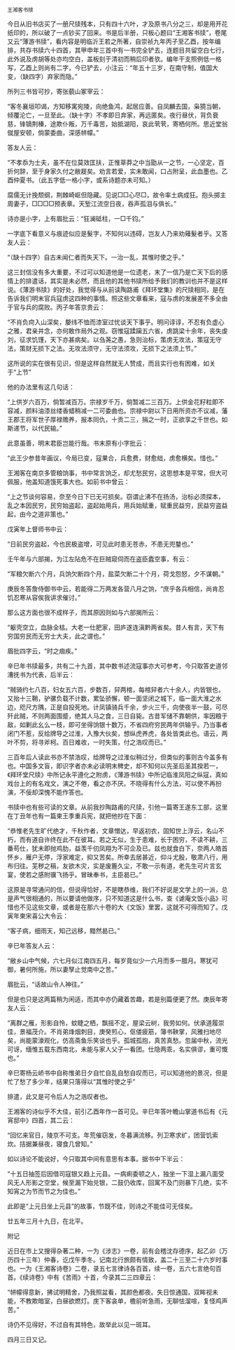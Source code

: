     王湘客书牍 

   今日从旧书店买了一册尺牍残本，只有四十六叶，才及原书八分之三，却是用开花纸印的，所以破了一点钞买了回来。书是后半册，只板心题曰“王湘客书牍”，卷尾又云“薄游书牍”，看内容是明临沂王若之所著，自崇祯九年丙子至乙酉，按年编排，共存书牍六十四首，其甲申年三首中有一书完全铲去，连题目共留空白七行，此外说及虏胡等处亦均空白，盖板刻于清初而稍后印者欤。编年干支照例低一格写，乙酉上则尚有二字，今已铲去，小注云：“年五十三岁，在南守制，值国大变，（缺四字）弃家而隐。”

   所列三书皆可抄，寄张藐山冢宰云：

   “客冬襄垣叩谒，方知移寓宛陵，向绝鱼鸿，起居应善。自凤麟去国，枭獍当朝，倾覆沦亡，一旦至此。（缺十字）不孝即日弃家，再远匿矣。夜行昼伏，背负衰慈，锋镝荆榛，途欺仆叛，万千毒苦，始抵湖阳，哀此茕茕，寄栖何所。思近堂翁僦屋安顿，倘蒙委曲，深感帡幪。”

   答友人云：

   “不孝忝为士夫，虽不在位莫效匡扶，正惟草莽之中当勖从一之节，一心坚定，百折何辞，至于身家久付之敝屣矣。劝言若爱，实未敢闻，口占附呈，此血墨也。乙酉仲夏书。（此五字低一格小字，或系诗题亦未可知。）

   腐儒无计挽颓纲，荆棘崎岖但隐藏。见说□□心尽□，故令率土病成狂。抱头掷主周妻子，□□□□预表章。天堑江流空日夜，吞声孤泪与俱长。”

   诗亦是小字，上有眉批云：“狂澜砥柱，一□千钧。”

   一字底下看意义与痕迹似应是髮字，不知何以违碍，岂友人乃来劝薙髮者乎。又答友人云：

   “（缺十四字）自古未闻仁者而失天下。一治一乱，其惟时使之乎。”

   这三封信没有多大重要，不过可以知道他是一位遗老，末了一信乃是亡天下后的感情上的排遣话，其实是未必然，而且他的其他书牍所给予我们的教训也并不是这样说。《薄游书牍》的好处，我觉得与从前读陶路甫《拜环堂集》的尺牍相同，是在告诉我们明末官兵寇虏这四种的事情。照这些文章看来，寇与虏的发展差不多全由于官与兵的腐败。丙子年答京贵云：

   “不肖负疴入山深矣，嫠纬不恤而漆室过忧谈天下事乎。明问谆谆，不忍有负虚心之雅，君亲并念，亦何敢作局外之观。窃惟寇蹂躏五六省，虏跳梁十余年，丧失虔刘，征求饥馑，天下亦甚病矣。以刍荛之愚，急则治标，策虏无攻法，策寇无守法，策财无损下之法。无攻法须守，无守法须攻，无损下之法须上节。”

   这所说的实在很有见识，但是这样自然就无人赞成，而且实行也有困难，如关于“上节”

   他的办法里有这几句话：

   “上供岁六百万，倘暂减百万。宗禄岁千万，倘暂减二三百万。上供金花籽粒即不容减，颜料油漆丝缕香蜡稍减一二可委曲也。宗禄中尉以下日用所资亦不议减，藩王郡王将军世子厚禄赡养，报本同仇，十贡二三，捐之一时，正欲享之千世也。如斯递节，以代民输。”

   此意虽善，明末君臣岂能行哉。书末原有小字批云：

   “此王少参昔年画议，今局已变，寇果合，兵愈费，财愈绌，虏愈横矣。惜也。”

   王湘客在南京多管粮饷事，书中常言饷乏，却尤愁民穷，这思想本是平常，但大可佩服，他盖知道饿死事大也。如前书中曾云：

   “上之节谈何容易，奈至今日下已无可损矣。窃谓止沸不在扬汤，治标必须探本，乱之本因民穷，民穷始盗起，盗起始用兵，用兵始赋重，赋重民益穷，民益穷盗益起，由今之道非策也。”

   戊寅年上督师书中云：

   “日前民穷盗起，今也民极盗增，可见此时患无苍赤，不患无兜鍪也。”

   壬午年与六部揭，为江左阽危不在巨贼窥伺而在盗臣蠹空事，有云：

   “军粮欠断六个月，兵饷欠断四个月，盐菜欠断二十个月，荷戈怨怒，夕不谋朝。”

   庚辰冬答詹侍御书中云，若能得二万两发各营八月之饷，“庶乎各兵相信，尚肯忍饥忍寒从容俟我讲求催讨。”

   那么这方面也很不成样子，而其原因则如与六部揭所云：

   “躯壳空立，血脉全枯。大老一仕肥家，田庐遂连滇黔两省矣。昔人有言，天下有穷国穷民而无穷士大夫，此之谓也。”

   眉批四字云，“时之痼疾。”

   辛巳年书牍最多，共有二十九首，其中数书述流寇事亦大可参考，今只取答史道邻漕抚书为代表，后半云：

   “贼骑约七八百，妇女五六百，步数百，舁两棺，每棺舁者六十余人，内皆银也，又抬十三鞘，驴骡负载不计数，累坠骄懈，顿一面坚闭之城下，临一面大淮之水边，咫尺方隅，正是自投死地。计凤镇骑兵千余，步火三千，向使夜半一鼓，可尽歼此贼，不则两面围蹙，绝其人马之食，三日自毙。古昔军储不靠朝供，率因粮于敌，如剿此幺么一枝，即可坐得饷银十数万，不省四府穷民两年供输乎。乃当事者闭门不惹，反给牌导之过淮，入豫大伙矣，想纵虎养虎，各处皆类此也。语云，两叶不剪，将寻斧柯。百日难收，一时失策，付之浩叹而已。”

   三百年后人读此书亦不禁浩叹，给牌导之过淮似稍过分，但类似的事则古今盖多有也。中国多文盲，即识字者亦未必读明末稗史，却不知何以先圣后圣其揆若一，《拜环堂尺牍》中所记永平遵化之附虏，《薄游书牍》中所记临淮凤阳之纵寇，真如戏台上的有名戏文，演之不倦，看之亦不厌。不晓得有什么方法，可以使不再扮演，不佞却深愧不能作答也。

   书牍中也有些可读的文章。从前我抄陶路甫的尺牍，引他一篇寄王遂东工部，这里在丁丑年也有一篇柬王季重兵宪，就把他抄在下面：

   “恭惟老先生旷代绝才，千秋作者，文章憎达，早返初衣，固知世上浮云，名山不朽，而有道自许终在此不在彼耳。若之无似，生于患难，长于困穷，不读不耕，三番苟仕，犹未即抛鸡肋，益羡千仞凤翔为不可企及已。兹也就食白下，奈两人皓首怀乡，雁户无停，浮家难定，抑又苦矣。所幸去居甚近，仰斗尤殷，敬肃八行，用布归往。芜秽之稿，友欲木灾，实是废簏久尘，不敢一示有道，老先生可片言玄宴，使若之感附骥飞扬乎。冒昧奉书，主臣曷已。”

   这原是寻常通问的信，但说得恰好，不是瞎恭维，我们不好说是文学上的一派，总是声气很相通的，所以要请他做序，只不知道这是什么书，查《谑庵文饭小品》可惜也不见这些文章，或者是在那六十卷的大《文饭》里罢，这就不可得而知了。戊寅年柬宋喜公大令云：

   “客子病，细雨天，知己远移，黯然曷已。”

   辛巳年答友人云：

   “敝乡山中气候，六七月似江南四五月，每岁竟似少一六月而多一腊月。寒犹可御，暑何所施，所以妻孥止觉南中之苦。”

   眉批云，“话故山令人神往。”

   但是也只是这两篇稍为闲适，而其中亦仍藏着苦趣，若是别篇便更了然。庚辰年寄友人云：

   “离群之雁，形影自怜，蚊睫之栖，飘摇不定，屋梁云树，我劳如何。伏承道履崇佳，景福茂介。不肖弟烽烟刺目，庚癸煎心，伛偻疲筋，簿书鞅掌，风雅扫地尽矣，尚能蒙濠观化，仿高斋鱼乐笑谈也乎。孤城孤抱，真苦真愁。忽届中秋，流光可讶，缅惟五载东西南北，未能与家人父子一看团。仕隐两乖，名实俱谬，重可慨也。”

   辛巳寄杨云峤书中自称惟弟日夕自忙自乱自愁自叹而已，可以知道他的景况，但是忙了愁了多少年，结果只落得以“其惟时使之乎”

   排遣，此又是可令后人为之浩叹者也。

   王湘客的诗似乎不大佳，前引乙酉年作一首可见。辛巳年答叶瞻山掌道书后有《元宵邸中》四首，其二云：

   “回忆来官日，陵京不可支。年荒催窃发，冬暮满流移。列卫寒求纩，团营饥索炊。拮据兼昼夜，寝食几曾知。”

   如以诗论不能说好，今只取其中间有意思有本事。据书中下半云：

   “十五日抽签后因借司寇银又趋上元县。一病痢委顿之人，独坐一下湿上漏八面受风无人形影之空堂，候至漏下始兑银，二鼓仍收库，回寓不及门则暴下几绝，实不知宵之为节而节之为佳也。”

   此即是“上元日坐上元县”的故事，节既不佳，则诗之不能佳可无怪矣。

   廿五年三月十九日，在北平。

   附记

   近日在市上又搜得杂著二种，一为《涉志》一卷，前有会稽沈存德序，起乙卯（万历四十三年）仲春，讫戊午季冬。记南北行旅颇有情致，盖二十三至二十六岁时事也。一为《王湘客诗卷》二卷，录五七言律诗各百首，续一卷，五六七言绝句百首。《续诗卷》中有《苦雨》十首，今录其二三四章云：

   “帡幪得意新，拂试明精舍，乃我照盆看，其颜色都夜。失日惊通国，双眸视未能，不教欺暗室，白昼欲燃灯。庑下客衾单，檐前听急雨，无聊怯溜喧，复怪鸡声苦。”

   诗仍不见得好，不过自有其特色，故举此以见一斑耳。

   四月三日又记。

